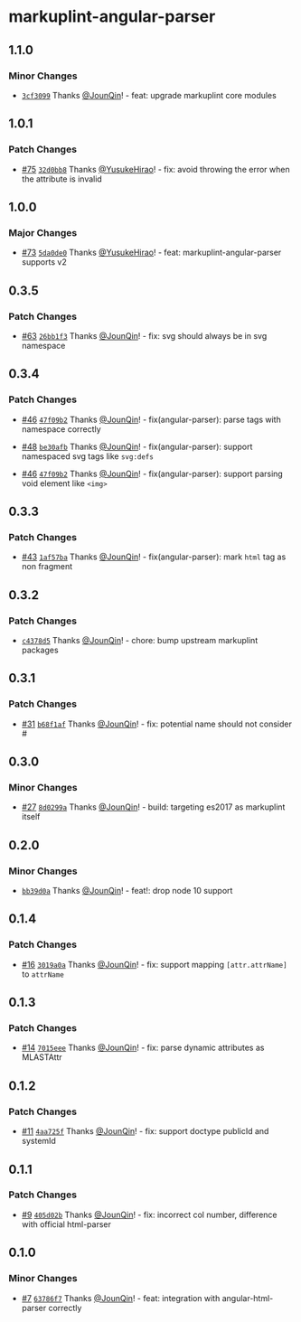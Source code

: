 # markuplint-angular-parser

## 1.1.0

### Minor Changes

- [`3cf3099`](https://github.com/rx-ts/markuplint/commit/3cf30995cd29f08be2aa69a0b81ffb3e27de951d) Thanks [@JounQin](https://github.com/JounQin)! - feat: upgrade markuplint core modules

## 1.0.1

### Patch Changes

- [#75](https://github.com/rx-ts/markuplint/pull/75) [`32d0bb8`](https://github.com/rx-ts/markuplint/commit/32d0bb8c0fca8f58d236540a450dba2479873bdc) Thanks [@YusukeHirao](https://github.com/YusukeHirao)! - fix: avoid throwing the error when the attribute is invalid

## 1.0.0

### Major Changes

- [#73](https://github.com/rx-ts/markuplint/pull/73) [`5da0de0`](https://github.com/rx-ts/markuplint/commit/5da0de06d64dce2e0a00580566bc8acb84b33892) Thanks [@YusukeHirao](https://github.com/YusukeHirao)! - feat: markuplint-angular-parser supports v2

## 0.3.5

### Patch Changes

- [#63](https://github.com/rx-ts/markuplint/pull/63) [`26bb1f3`](https://github.com/rx-ts/markuplint/commit/26bb1f32e2b3c2199a2a024b9ed57345198fcb05) Thanks [@JounQin](https://github.com/JounQin)! - fix: svg should always be in svg namespace

## 0.3.4

### Patch Changes

- [#46](https://github.com/rx-ts/markuplint/pull/46) [`47f09b2`](https://github.com/rx-ts/markuplint/commit/47f09b2a40123d04626f0bc2894b7535e3a1fa52) Thanks [@JounQin](https://github.com/JounQin)! - fix(angular-parser): parse tags with namespace correctly

- [#48](https://github.com/rx-ts/markuplint/pull/48) [`be30afb`](https://github.com/rx-ts/markuplint/commit/be30afb65f5420cf8e8dbd046927716e0ec60919) Thanks [@JounQin](https://github.com/JounQin)! - fix(angular-parser): support namespaced svg tags like `svg:defs`

- [#46](https://github.com/rx-ts/markuplint/pull/46) [`47f09b2`](https://github.com/rx-ts/markuplint/commit/47f09b2a40123d04626f0bc2894b7535e3a1fa52) Thanks [@JounQin](https://github.com/JounQin)! - fix(angular-parser): support parsing void element like `<img>`

## 0.3.3

### Patch Changes

- [#43](https://github.com/rx-ts/markuplint/pull/43) [`1af57ba`](https://github.com/rx-ts/markuplint/commit/1af57ba23b014a2817f275516fa9e4dd25399355) Thanks [@JounQin](https://github.com/JounQin)! - fix(angular-parser): mark `html` tag as non fragment

## 0.3.2

### Patch Changes

- [`c4378d5`](https://github.com/rx-ts/markuplint/commit/c4378d5a0ef9b6f4cb01e8093927646d8828080a) Thanks [@JounQin](https://github.com/JounQin)! - chore: bump upstream markuplint packages

## 0.3.1

### Patch Changes

- [#31](https://github.com/rx-ts/markuplint/pull/31) [`b68f1af`](https://github.com/rx-ts/markuplint/commit/b68f1af1398e2b22b475a0a9a30448ec67c7b113) Thanks [@JounQin](https://github.com/JounQin)! - fix: potential name should not consider #

## 0.3.0

### Minor Changes

- [#27](https://github.com/rx-ts/markuplint/pull/27) [`8d0299a`](https://github.com/rx-ts/markuplint/commit/8d0299ab80e9495a2aac852a4e48d071e8594eaf) Thanks [@JounQin](https://github.com/JounQin)! - build: targeting es2017 as markuplint itself

## 0.2.0

### Minor Changes

- [`bb39d0a`](https://github.com/rx-ts/markuplint/commit/bb39d0ad3a68503141a78593aa46e49b1ba2ab06) Thanks [@JounQin](https://github.com/JounQin)! - feat!: drop node 10 support

## 0.1.4

### Patch Changes

- [#16](https://github.com/rx-ts/markuplint/pull/16) [`3019a0a`](https://github.com/rx-ts/markuplint/commit/3019a0ac3a1b4eaef1cd11c24cc6f06aaf39112a) Thanks [@JounQin](https://github.com/JounQin)! - fix: support mapping `[attr.attrName]` to `attrName`

## 0.1.3

### Patch Changes

- [#14](https://github.com/rx-ts/markuplint/pull/14) [`7015eee`](https://github.com/rx-ts/markuplint/commit/7015eee1d298a44eed9297a094d6513d11446749) Thanks [@JounQin](https://github.com/JounQin)! - fix: parse dynamic attributes as MLASTAttr

## 0.1.2

### Patch Changes

- [#11](https://github.com/rx-ts/markuplint/pull/11) [`4aa725f`](https://github.com/rx-ts/markuplint/commit/4aa725ff49b50ff9e31e3e982b8a6a15a87820bc) Thanks [@JounQin](https://github.com/JounQin)! - fix: support doctype publicId and systemId

## 0.1.1

### Patch Changes

- [#9](https://github.com/rx-ts/markuplint/pull/9) [`405d02b`](https://github.com/rx-ts/markuplint/commit/405d02b5cbe5b5077996da83b6f2d403770e5316) Thanks [@JounQin](https://github.com/JounQin)! - fix: incorrect col number, difference with official html-parser

## 0.1.0

### Minor Changes

- [#7](https://github.com/rx-ts/markuplint/pull/7) [`63786f7`](https://github.com/rx-ts/markuplint/commit/63786f77ce5379432a250c6efe61fa23708825f5) Thanks [@JounQin](https://github.com/JounQin)! - feat: integration with angular-html-parser correctly
